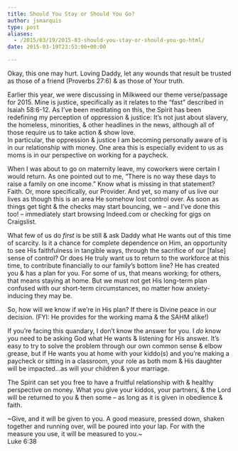 ```yaml
---
title: Should You Stay or Should You Go?
author: jsmarquis
type: post
aliases:
  - /2015/03/19/2015-03-should-you-stay-or-should-you-go-html/
date: 2015-03-19T23:53:00+00:00

---
```

Okay, this one may hurt. Loving Daddy, let any wounds that result be trusted as those of a friend (Proverbs 27:6) & as those of Your truth.

Earlier this year, we were discussing in Milkweed our theme verse/passage for 2015. Mine is justice, specifically as it relates to the &#8220;fast&#8221; described in Isaiah 58:6-12. As I&#8217;ve been meditating on this, the Spirit has been redefining my perception of oppression & justice: It&#8217;s not just about slavery, the homeless, minorities, & other headlines in the news, although all of those require us to take action & show love.  
In particular, the oppression & justice I am becoming personally aware of is in our relationship with money. One area this is especially evident to us as moms is in our perspective on working for a paycheck.

When I was about to go on maternity leave, my coworkers were certain I would return. As one pointed out to me, &#8220;There is no way these days to raise a family on one income.&#8221; Know what is missing in that statement? Faith. Or, more specifically, our Provider. And yet, so many of us live our lives as though this is an area He somehow lost control over. As soon as things get tight & the checks may start bouncing, we &#8211; and I&#8217;ve done this too! &#8211; immediately start browsing Indeed.com or checking for gigs on Craigslist.

What few of us do _first_ is be still & ask Daddy what He wants out of this time of scarcity. Is it a chance for complete dependence on Him, an opportunity to see His faithfulness in tangible ways, through the sacrifice of our [false] sense of control? Or does He truly want us to return to the workforce at this time, to contribute financially to our family&#8217;s bottom line? He has created you & has a plan for you. For some of us, that means working; for others, that means staying at home. But we must not get His long-term plan confused with our short-term circumstances, no matter how anxiety-inducing they may be.

So, how will we know if we&#8217;re in His plan? If there is Divine peace in our decision. (FYI: He provides for the working mama & the SAHM alike!)

If you&#8217;re facing this quandary, I don&#8217;t know the answer for you. I _do_ know you need to be asking God what He wants & listening for His answer. It&#8217;s easy to try to solve the problem through our own common sense & elbow grease, but if He wants you at home with your kiddo(s) and you&#8217;re making a paycheck or sitting in a classroom, your role as both mom & His daughter will be impacted&#8230;as will your children & your marriage.

The Spirit can set you free to have a fruitful relationship with & healthy perspective on money. What you give your kiddos, your partners, & the Lord will be returned to you & then some &#8211; as long as it is given in obedience & faith.

~Give, and it will be given to you. A good measure, pressed down, shaken together and running over, will be poured into your lap. For with the measure you use, it will be measured to you.~  
Luke 6:38